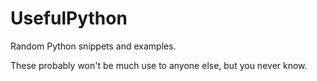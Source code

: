 # UsefulPython
Random Python snippets and examples.

These probably won't be much use to anyone else, but you never know.
